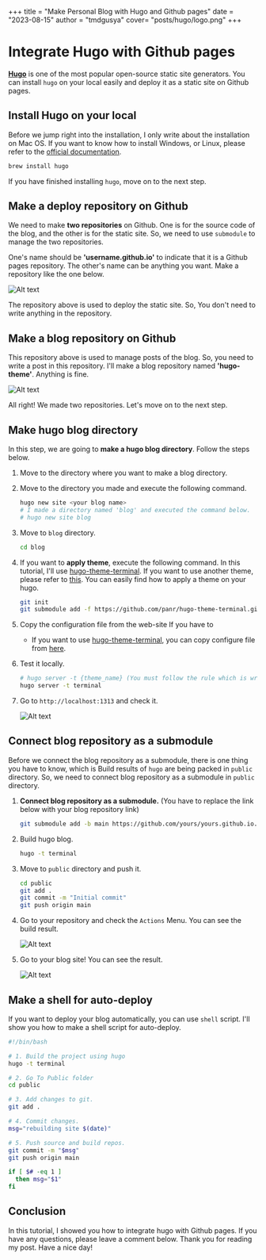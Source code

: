 +++
title = "Make Personal Blog with Hugo and Github pages" 
date = "2023-08-15" 
author = "tmdgusya" 
cover= "posts/hugo/logo.png"
+++

# Integrate Hugo with Github pages

**[Hugo](https://gohugo.io/)** is one of the most popular open-source static site generators. You can install `hugo` on your local easily and deploy it as a static site on Github pages.

## Install Hugo on your local

Before we jump right into the installation, I only write about the installation on Mac OS. If you want to know how to install Windows, or Linux, please refer to the [official documentation](https://gohugo.io/getting-started/installing/).


```sh
brew install hugo
```

If you have finished installing `hugo`, move on to the next step.

## Make a deploy repository on Github

We need to make **two repositories** on Github. One is for the source code of the blog, and the other is for the static site. So, we need to use `submodule` to manage the two repositories.

One's name should be **'username.github.io'** to indicate that it is a Github pages repository. The other's name can be anything you want. Make a repository like the one below.

![Alt text](./image.png)

The repository above is used to deploy the static site. So, You don't need to write anything in the repository.

## Make a blog repository on Github

This repository above is used to manage posts of the blog. So, you need to write a post in this repository. I'll make a blog repository named **'hugo-theme'**. Anything is fine.

![Alt text](image-1.png)

All right! We made two repositories. Let's move on to the next step.

## Make hugo blog directory

In this step, we are going to **make a hugo blog directory**. Follow the steps below.

1. Move to the directory where you want to make a blog directory.
2. Move to the directory you made and execute the following command.
    ```sh
    hugo new site <your blog name>
    # I made a directory named 'blog' and executed the command below.
    # hugo new site blog
    ```
3. Move to `blog` directory.
    ```sh
    cd blog
    ```
4. If you want to **apply theme**, execute the following command. In this tutorial, I'll use [hugo-theme-terminal](https://themes.gohugo.io/themes/hugo-theme-terminal/). If you want to use another theme, please refer to [this](https://themes.gohugo.io/). You can easily find how to apply a theme on your hugo.
    ```sh
    git init
    git submodule add -f https://github.com/panr/hugo-theme-terminal.git themes/terminal
    ```
5. Copy the configuration file from the web-site If you have to
    - If you want to use [hugo-theme-terminal](https://themes.gohugo.io/themes/hugo-theme-terminal/), you can copy configure file from [here](https://themes.gohugo.io/themes/hugo-theme-terminal/#how-to-configure).
6. Test it locally.
    ```sh
    # hugo server -t {theme_name} (You must follow the rule which is written in the theme's README.md)
    hugo server -t terminal
    ```
7. Go to `http://localhost:1313` and check it.

    ![Alt text](image-2.png)

## Connect blog repository as a submodule

Before we connect the blog repository as a submodule, there is one thing you have to know, which is Build results of `hugo` are being packed in `public` directory. So, we need to connect blog repository as a submodule in `public` directory.

1. **Connect blog repository as a submodule.** (You have to replace the link below with your blog repository link)
    ```sh
    git submodule add -b main https://github.com/yours/yours.github.io.git public
    ```

2. Build hugo blog.
    ```sh
    hugo -t terminal
    ```

3. Move to `public` directory and push it.
    ```sh
    cd public
    git add .
    git commit -m "Initial commit"
    git push origin main
    ```

4. Go to your repository and check the `Actions` Menu. You can see the build result.

    ![Alt text](image-3.png)

5. Go to your blog site! You can see the result.

    ![Alt text](image-4.png)

## Make a shell for auto-deploy

If you want to deploy your blog automatically, you can use `shell` script. I'll show you how to make a shell script for auto-deploy.

```sh
#!/bin/bash

# 1. Build the project using hugo
hugo -t terminal

# 2. Go To Public folder
cd public

# 3. Add changes to git.
git add .

# 4. Commit changes.
msg="rebuilding site $(date)"

# 5. Push source and build repos.
git commit -m "$msg"
git push origin main

if [ $# -eq 1 ]
  then msg="$1"
fi
```

## Conclusion

In this tutorial, I showed you how to integrate hugo with Github pages. If you have any questions, please leave a comment below. Thank you for reading my post. Have a nice day!
